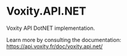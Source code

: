 # Voxity.API.NET
Voxity API DotNET implementation.

Learn more by consulting the documentation: https://api.voxity.fr/doc/voxity.api.net/
